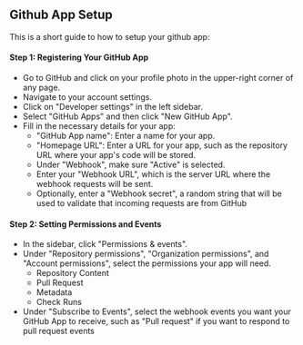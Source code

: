 ## Github App Setup

This is a short guide to how to setup your github app:

#### Step 1: Registering Your GitHub App
- Go to GitHub and click on your profile photo in the upper-right corner of any page.
- Navigate to your account settings.
- Click on "Developer settings" in the left sidebar.
- Select "GitHub Apps" and then click "New GitHub App".
- Fill in the necessary details for your app:
  - "GitHub App name": Enter a name for your app.
  - "Homepage URL": Enter a URL for your app, such as the repository URL where your app's code will be stored.
  - Under "Webhook", make sure "Active" is selected.
  - Enter your "Webhook URL", which is the server URL where the webhook requests will be sent.
  - Optionally, enter a "Webhook secret", a random string that will be used to validate that incoming requests are from GitHub

#### Step 2: Setting Permissions and Events
- In the sidebar, click "Permissions & events".
- Under "Repository permissions", "Organization permissions", and "Account permissions", select the permissions your app will need.
    - Repository Content
    - Pull Request
    - Metadata
    - Check Runs
- Under "Subscribe to Events", select the webhook events you want your GitHub App to receive, such as "Pull request" if you want to respond to pull request events